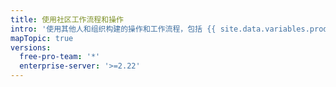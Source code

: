 ```yaml
---
title: 使用社区工作流程和操作
intro: '使用其他人和组织构建的操作和工作流程，包括 {{ site.data.variables.product.prodname_dotcom }}。'
mapTopic: true
versions:
  free-pro-team: '*'
  enterprise-server: '>=2.22'
---
```


